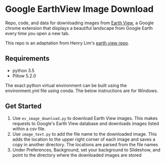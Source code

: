 # Google EarthView Image Download
Repo, code, and data for downloading images from [Earth View](https://earthview.withgoogle.com/), 
a Google chrome extension that displays a beautiful landscape from Google Earth every time you 
open a new tab.

This repo is an adaptation from Henry Lim's
[earth view repo](https://github.com/limhenry/earthview). 

## Requirements

- python 3.5
- Pillow 5.2.0

The exact python virtual environment can be built using the environment.yml file using conda. The below instructions are for Windows.

## Get Started

1. Use `ev_image_download.py` to download Earth View images. This makes requests to Google's Earth
View database and downloads images listed within a csv file.
2. Use `image_text.py` to add the file name to the downloaded image. This adds the location to the 
upper right corner of each image and saves a copy in another directory. The locations are parsed
from the file names
3. Under Preferences, Background, set your background to Slideshow, and point to the directory where
the downloaded images are stored
